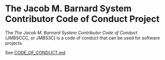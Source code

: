 # The Jacob M. Barnard System Contributor Code of Conduct Project

The *The Jacob M. Barnard System Contributor Code of Conduct* (JMBSCCC, or JMBS3C) is a code of conduct that can be used for software projects.

See [CODE_OF_CONDUCT.md](CODE_OF_CONDUCT.md)
